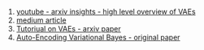 1. <a href="https://www.youtube.com/watch?v=9zKuYvjFFS8&t=153s">youtube - arxiv insights - high level overview of VAEs</a>
2. <a href="https://towardsdatascience.com/understanding-variational-autoencoders-vaes-f70510919f73">medium article</a>
3. <a href="https://arxiv.org/pdf/1606.05908.pdf">Tutoriual on VAEs - arxiv paper</a>
4. <a href="https://arxiv.org/pdf/1312.6114v10.pdf">Auto-Encoding Variational Bayes - original paper</a>
